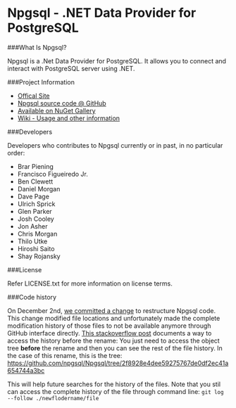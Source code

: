 Npgsql - .NET Data Provider for PostgreSQL
=============

###What Is Npgsql?

Npgsql is a .Net Data Provider for PostgreSQL. It allows you to connect and interact with PostgreSQL server using .NET.


###Project Information

+   [Offical Site][1]
+   [Npgsql source code @ GitHub][2]
+   [Available on NuGet Gallery][3]
+   [Wiki - Usage and other information][4]


###Developers

Developers who contributes to Npgsql currently or in past, in no particular order:
    
+   Brar Piening
+   Francisco Figueiredo Jr.
+   Ben Clewett
+   Daniel Morgan
+   Dave Page
+   Ulrich Sprick
+   Glen Parker
+   Josh Cooley
+   Jon Asher
+   Chris Morgan
+   Thilo Utke
+   Hiroshi Saito
+   Shay Rojansky

###License

Refer LICENSE.txt for more information on license terms.

###Code history

On December 2nd, [we committed a change][5] to restructure Npgsql code. This change modified file locations and unfortunately made the complete modification history of those files to not be available anymore through GitHub interface directly. [This stackoverflow post][6] documents a way to access the history before the rename: You just need to access the object tree **before** the rename and then you can see the rest of the file history.
In the case of this rename, this is the tree: https://github.com/npgsql/Npgsql/tree/2f8928e4dee59275767de0df2ec41a654744a3bc

This will help future searches for the history of the files. Note that you stil can access the complete history of the file through command line: `git log --follow ./newflodername/file`


[1]: http://www.npgsql.org/  "Official site"
[2]: https://github.com/npgsql/Npgsql/  "Npgsql source code @ GitHub"
[3]: http://www.nuget.org/packages/Npgsql/ "Npgsql @ Nuget Gallery"
[4]: http://www.npgsql.org/doc/manual-2.2.html  "Wiki"
[5]: https://github.com/npgsql/Npgsql/commit/d7beea23f3407b38747cde05568a59ac87cdd121#diff-3b02da674650ba0f31603c365249f34f
[6]: http://stackoverflow.com/questions/17213046/see-history-in-github-after-folder-rename
